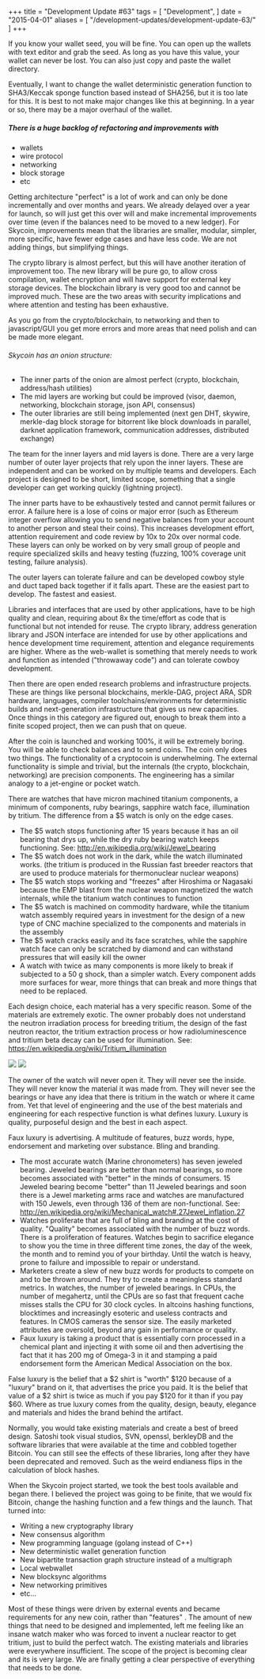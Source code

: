 +++
title = "Development Update #63"
tags = [
    "Development",
]
date = "2015-04-01"
aliases = [
	"/development-updates/development-update-63/"
]
+++

If you know your wallet seed, you will be fine. You can open up the wallets with text editor and grab the seed. As long as you have this value, your wallet can never be lost. You can also just copy and paste the wallet directory.

Eventually, I want to change the wallet deterministic generation function to SHA3/Keccak sponge function based instead of SHA256, but it is too late for this. It is best to not make major changes like this at beginning. In a year or so, there may be a major overhaul of the wallet.

##### There is a huge backlog of refactoring and improvements with
- wallets
- wire protocol
- networking
- block storage
- etc

Getting architecture "perfect" is a lot of work and can only be done incrementally and over months and years. We already delayed over a year for launch, so will just get this over will and make incremental improvements over time (even if the balances need to be moved to a new ledger). For Skycoin, improvements mean that the libraries are smaller, modular, simpler, more specific, have fewer edge cases and have less code. We are not adding things, but simplifying things.

The crypto library is almost perfect, but this will have another iteration of improvement too. The new library will be pure go, to allow cross compilation, wallet encryption and will have support for external key storage devices. The blockchain library is very good too and cannot be improved much. These are the two areas with security implications and where attention and testing has been exhaustive.

As you go from the crypto/blockchain, to networking and then to javascript/GUI you get more errors and more areas that need polish and can be made more elegant.

###### Skycoin has an onion structure:
- The inner parts of the onion are almost perfect (crypto, blockchain, address/hash utilities)
- The mid layers are working but could be improved (visor, daemon, networking, blockchain storage, json API, consensus)
- The outer libraries are still being implemented (next gen DHT, skywire, merkle-dag block storage for bitorrent like block downloads in parallel, darknet application framework, communication addresses, distributed exchange)

The team for the inner layers and mid layers is done. There are a very large number of outer layer projects that rely upon the inner layers. These are independent and can be worked on by multiple teams and developers. Each project is designed to be short, limited scope, something that a single developer can get working quickly (lightning project).

The inner parts have to be exhaustively tested and cannot permit failures or error. A failure here is a lose of coins or major error (such as Ethereum integer overflow allowing you to send negative balances from your account to another person and steal their coins). This increases development effort, attention requirement and code review by 10x to 20x over normal code. These layers can only be worked on by very small group of people and require specialized skills and heavy testing (fuzzing, 100% coverage unit testing, failure analysis).

The outer layers can tolerate failure and can be developed cowboy style and duct taped back together if it falls apart. These are the easiest part to develop. The fastest and easiest.

Libraries and interfaces that are used by other applications, have to be high quality and clean, requiring about 8x the time/effort as code that is functional but not intended for reuse. The crypto library, address generation library and JSON interface are intended for use by other applications and hence development time requirement, attention and elegance requirements are higher. Where as the web-wallet is something that merely needs to work and function as intended ("throwaway code") and can tolerate cowboy development.

Then there are open ended research problems and infrastructure projects. These are things like personal blockchains, merkle-DAG, project ARA, SDR hardware, languages, compiler toolchains/environments for deterministic builds and next-generation infrastructure that gives us new capacities. Once things in this category are figured out, enough to break them into a finite scoped project, then we can push that on queue.

After the coin is launched and working 100%, it will be extremely boring. You will be able to check balances and to send coins. The coin only does two things. The functionality of a cryptocoin is underwhelming. The external functionality is simple and trivial, but the internals (the crypto, blockchain, networking) are precision components. The engineering has a similar analogy to a jet-engine or pocket watch.

There are watches that have micron machined titanium components, a minimum of components, ruby bearings, sapphire watch face, illumination by tritium. The difference from a $5 watch is only on the edge cases.
- The $5 watch stops functioning after 15 years because it has an oil bearing that drys up, while the dry ruby bearing watch keeps functioning. See: http://en.wikipedia.org/wiki/Jewel_bearing
- The $5 watch does not work in the dark, while the watch illuminated works. (the tritium is produced in the Russian fast breeder reactors that are used to produce materials for thermonuclear nuclear weapons)
- The $5 watch stops working and "freezes" after Hiroshima or Nagasaki because the EMP blast from the nuclear weapon magnetized the watch internals, while the titanium watch continues to function
- The $5 watch is machined on commodity hardware, while the titanium watch assembly required years in investment for the design of a new type of CNC machine specialized to the components and materials in the assembly
- The $5 watch cracks easily and its face scratches, while the sapphire watch face can only be scratched by diamond and can withstand pressures that will easily kill the owner
- A watch with twice as many components is more likely to break if subjected to a 50 g shock, than a simpler watch. Every component adds more surfaces for wear, more things that can break and more things that need to be replaced.

Each design choice, each material has a very specific reason. Some of the materials are extremely exotic. The owner probably does not understand the neutron irradiation process for breeding tritium, the design of the fast neutron reactor, the tritium extraction process or how  radioluminescence and tritium beta decay can be used for illumination. See: https://en.wikipedia.org/wiki/Tritium_illumination

![](/img/dev-update-63-1.jpg)
![](/img/dev-update-63-2.jpg)

The owner of the watch will never open it. They will never see the inside. They will never know the material it was made from. They will never see the bearings or have any idea that there is tritium in the watch or where it came from. Yet that level of engineering and the use of the best materials and engineering for each respective function is what defines luxury. Luxury is quality, purposeful design and the best in each aspect.

Faux luxury is advertising. A multitude of features, buzz words, hype, endorsement and marketing over substance. Bling and branding.
- The most accurate watch (Marine chronometers) has seven jeweled bearing. Jeweled bearings are better than normal bearings, so more becomes associated with "better" in the minds of consumers. 15 Jeweled bearing become "better" than 11 Jeweled bearings and soon there is a Jewel marketing arms race and watches are manufactured with 150 Jewels, even through 136 of them are non-functional. See: http://en.wikipedia.org/wiki/Mechanical_watch#.27Jewel_inflation.27
- Watches proliferate that are full of bling and branding at the cost of quality. "Quality" becomes associated with the number of buzz words. There is a proliferation of features. Watches begin to sacrifice elegance to show you the time in three different time zones, the day of the week, the month and to remind you of your birthday. Until the watch is heavy, prone to failure and impossible to repair or understand.
- Marketers create a slew of new buzz words for products to compete on and to be thrown around. They try to create a meaningless standard metrics. In watches, the number of jeweled bearings. In CPUs, the number of megahertz, until the CPUs are so fast that frequent cache misses stalls the CPU for 30 clock cycles. In altcoins hashing functions, blocktimes and increasingly esoteric and useless contracts and features. In CMOS cameras the sensor size. The easily marketed attributes are oversold, beyond any gain in performance or quality.
- Faux luxury is taking a product that is essentially corn processed in a chemical plant and injecting it with some oil and then advertising the fact that it has 200 mg of Omega-3 in it and stamping a paid endorsement form the American Medical Association on the box.

False luxury is the belief that a $2 shirt is "worth" $120 because of a "luxury" brand on it, that advertises the price you paid. It is the belief that value of a $2 shirt is twice as much if you pay $120 for it than if you pay $60. Where as true luxury comes from the quality, design, beauty, elegance and materials and hides the brand behind the artifact.

Normally, you would take existing materials and create a best of breed design. Satoshi took visual studios, SVN, openssl, berkleyDB and the software libraries that were available at the time and cobbled together Bitcoin. You can still see the effects of these libraries, long after they have been deprecated and removed. Such as the weird endianess flips in the calculation of block hashes.

When the Skycoin project started, we took the best tools available and began there. I believed the project was going to be finite, that we would fix Bitcoin, change the hashing function and a few things and the launch. That turned into:
- Writing a new cryptography library
- New consensus algorithm
- New programming language (golang instead of C++)
- New deterministic wallet generation function
- New bipartite transaction graph structure instead of a multigraph
- Local webwallet
- New blocksync algorithms
- New networking primitives
- etc...

Most of these things were driven by external events and became requirements for any new coin, rather than "features" . The amount of new things that need to be designed and implemented, left me feeling like an insane watch maker who was forced to invent a nuclear reactor to get tritium, just to build the perfect watch. The existing materials and libraries were everywhere insufficient. The scope of the project is becoming clear and its is very large. We are finally getting a clear perspective of everything that needs to be done.

